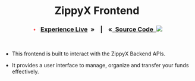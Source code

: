<br>
<h1 align="center">ZippyX Frontend</h1>

<h3 align="center">

<img src = "../assets/live.gif" width = 16px align="center"/>&nbsp;&nbsp;[Experience Live]() &nbsp;» &nbsp;&nbsp;&nbsp;|&nbsp;&nbsp;&nbsp; «[&nbsp; Source Code &nbsp;](../client/)<img src = "https://media2.giphy.com/media/QssGEmpkyEOhBCb7e1/giphy.gif?cid=ecf05e47a0n3gi1bfqntqmob8g9aid1oyj2wr3ds3mg700bl&rid=giphy.gif" width = 23px align="top"/> 
 
</h3>
<br>

- This frontend is built to interact with the ZippyX Backend APIs.

- It provides a user interface to manage, organize and transfer your funds effectively.

<br>